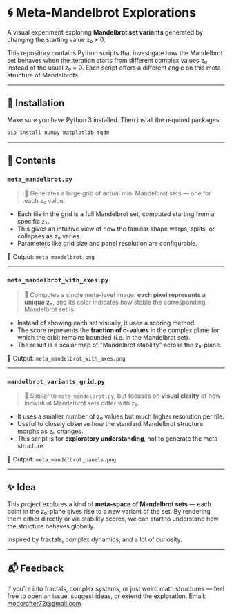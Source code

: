 # 🌀 Meta-Mandelbrot Explorations

A visual experiment exploring **Mandelbrot set variants** generated by changing the starting value z₀ ≠ 0.

This repository contains Python scripts that investigate how the Mandelbrot set behaves when the iteration starts from different complex values z₀ instead of the usual z₀ = 0. Each script offers a different angle on this meta-structure of Mandelbrots.

---

## 🔧 Installation

Make sure you have Python 3 installed. Then install the required packages:

```bash
pip install numpy matplotlib tqdm
```

---

## 📁 Contents

### `meta_mandelbrot.py`

> 🔹 Generates a large grid of actual mini Mandelbrot sets — one for each z₀ value.

- Each tile in the grid is a full Mandelbrot set, computed starting from a specific `z₀`.
- This gives an intuitive view of how the familiar shape warps, splits, or collapses as z₀ varies.
- Parameters like grid size and panel resolution are configurable.

📄 Output: `meta_mandelbrot.png`

---

### `meta_mandelbrot_with_axes.py`

> 🔹 Computes a single meta-level image: **each pixel represents a unique z₀**, and its color indicates how stable the corresponding Mandelbrot set is.

- Instead of showing each set visually, it uses a scoring method.
- The score represents the **fraction of c-values** in the complex plane for which the orbit remains bounded (i.e. in the Mandelbrot set).
- The result is a scalar map of "Mandelbrot stability" across the z₀-plane.

📄 Output: `meta_mandelbrot_with_axes.png`

---

### `mandelbrot_variants_grid.py`

> 🔹 Similar to `meta_mandelbrot.py`, but focuses on **visual clarity** of how individual Mandelbrot sets differ with z₀.

- It uses a smaller number of z₀ values but much higher resolution per tile.
- Useful to closely observe how the standard Mandelbrot structure morphs as z₀ changes.
- This script is for **exploratory understanding**, not to generate the meta-structure.

📄 Output: `meta_mandelbrot_panels.png`

---

## ✨ Idea

This project explores a kind of **meta-space of Mandelbrot sets** — each point in the z₀-plane gives rise to a new variant of the set. By rendering them either directly or via stability scores, we can start to understand how the structure behaves globally.

Inspired by fractals, complex dynamics, and a lot of curiosity.

---

## 📬 Feedback

If you're into fractals, complex systems, or just weird math structures — feel free to open an issue, suggest ideas, or extend the exploration.
Email: modcrafter72@gmail.com
